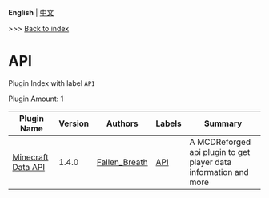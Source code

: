 **English** | [中文](readme-zh_cn.md)

\>\>\> [Back to index](/readme.md)

# API

Plugin Index with label `API`

Plugin Amount: 1

| Plugin Name | Version | Authors | Labels | Summary |
| --- | --- | --- | --- | --- |
| [Minecraft Data API](/plugins/minecraft_data_api/readme.md) | 1.4.0 | [Fallen_Breath](https://github.com/Fallen-Breath) | [API](/labels/api/readme.md) | A MCDReforged api plugin to get player data information and more |
